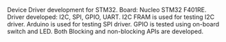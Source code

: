 Device Driver development for STM32.
Board: Nucleo STM32 F401RE.
Driver developed: I2C, SPI, GPIO, UART.
I2C FRAM is used for testing I2C driver.
Arduino is used for testing SPI driver.
GPIO is tested using on-board switch and LED.
Both Blocking and non-blocking APIs are developed.
